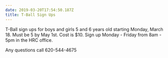 ```yaml
---
date: 2019-03-20T17:54:50.187Z
title: T-Ball Sign Ups
---
```

T-Ball sign ups for boys and girls 5 and 6 years old starting Monday, March 18. Must be 5 by May 1st. Cost is $10. Sign up Monday - Friday from 8am - 5pm in the HRC office.

Any questions call 620-544-4675
